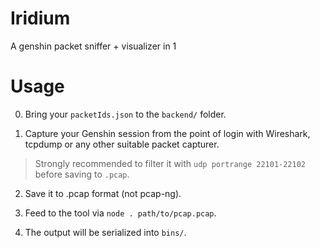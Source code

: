 # Iridium
A genshin packet sniffer + visualizer in 1


# Usage

0. Bring your `packetIds.json` to the `backend/` folder.

1. Capture your Genshin session from the point of login with Wireshark, tcpdump or any other suitable packet capturer.

> Strongly recommended to filter it with `udp portrange 22101-22102` before saving to `.pcap`.

2. Save it to .pcap format (not pcap-ng).

3. Feed to the tool via `node . path/to/pcap.pcap`.

4. The output will be serialized into `bins/`.